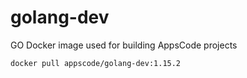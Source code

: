 # golang-dev

GO Docker image used for building AppsCode projects

```console
docker pull appscode/golang-dev:1.15.2
```
